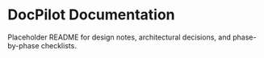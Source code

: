 # DocPilot Documentation

Placeholder README for design notes, architectural decisions, and phase-by-phase checklists.
